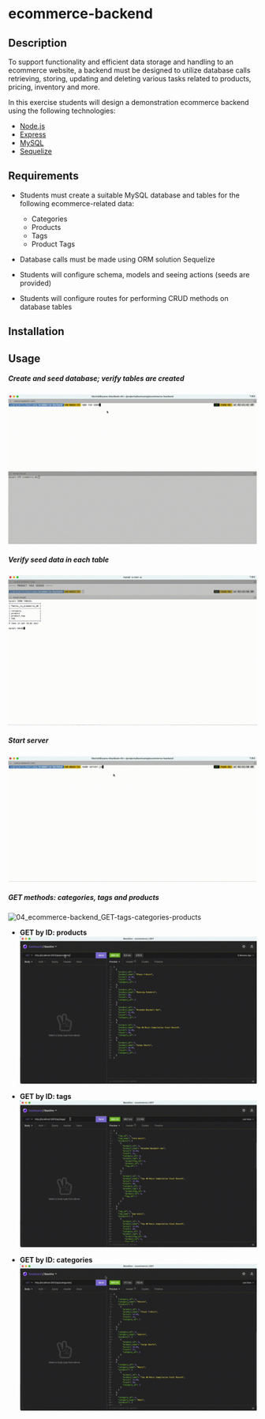 # ecommerce-backend

## Description

To support functionality and efficient data storage and handling to an ecommerce website, a backend must be designed to utilize database calls retrieving, storing, updating and deleting various tasks related to products, pricing, inventory and more.  

In this exercise students will design a demonstration ecommerce backend using the following technologies:

* [Node.js](https://nodejs.dev/)
* [Express](http://expressjs.com/)
* [MySQL](https://www.mysql.com/)
* [Sequelize](https://sequelize.org/master/)

## Requirements

* Students must create a suitable MySQL database and tables for the following ecommerce-related data:

	* Categories
	* Products
	* Tags
	* Product Tags
* Database calls must be made using ORM solution Sequelize
* Students will configure schema, models and seeing actions (seeds are provided)
* Students will configure routes for performing CRUD methods on database tables

## Installation

## Usage

##### Create and seed database; verify tables are created

![01_ecommerce-backend_create-and-seed-db](./assets/readme_assets/01_ecommerce-backend_create-and-seed-db.gif)

##### Verify seed data in each table

![02_ecommerce-backend_display-table-data](./assets/readme_assets/02_ecommerce-backend_display-table-data.gif)

##### Start server

![03_ecommerce-backend_start-server](./assets/readme_assets/03_ecommerce-backend_start-server.gif)

##### GET methods:  categories, tags and products

![04_ecommerce-backend_GET-tags-categories-products](./assets/readme_assets/04_ecommerce-backend_GET-tags-categories-products.gif)

* **GET by ID:  products**
  ![05_ecommerce-backend_GET-id-products](./assets/readme_assets/05_ecommerce-backend_GET-id-products.gif)

* **GET by ID:  tags**
  ![06_ecommerce-backend_GET-id-tags](./assets/readme_assets/06_ecommerce-backend_GET-id-tags.gif)

* **GET by ID:  categories**
  ![07_ecommerce-backend_GET-id-categories](./assets/readme_assets/07_ecommerce-backend_GET-id-categories.gif)